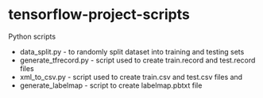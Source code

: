 # tensorflow-project-scripts
Python scripts
- data_split.py  - to randomly split dataset into training and testing sets
- generate_tfrecord.py  - script used to create train.record and test.record files
- xml_to_csv.py  - script used to create train.csv and test.csv files and
- generate_labelmap - script to create labelmap.pbtxt file
